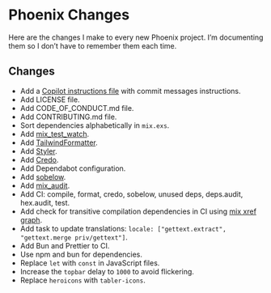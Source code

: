 # Phoenix Changes

Here are the changes I make to every new Phoenix project. I’m documenting them so I don’t have to remember them each time.

## Changes

- Add a [Copilot instructions file](https://code.visualstudio.com/docs/copilot/copilot-customization#_use-a-githubcopilotinstructionsmd-file) with commit messages instructions.
- Add LICENSE file.
- Add CODE_OF_CONDUCT.md file.
- Add CONTRIBUTING.md file.
- Sort dependencies alphabetically in `mix.exs`.
- Add [mix_test_watch](https://hexdocs.pm/mix_test_watch).
- Add [TailwindFormatter](https://hexdocs.pm/tailwind_formatter).
- Add [Styler](https://hexdocs.pm/styler).
- Add [Credo](https://hexdocs.pm/credo).
- Add Dependabot configuration.
- Add [sobelow](https://hexdocs.pm/sobelow).
- Add [mix_audit](https://hexdocs.pm/mix_audit).
- Add CI: compile, format, credo, sobelow, unused deps, deps.audit, hex.audit, test.
- Add check for transitive compilation dependencies in CI using [mix xref graph](https://hexdocs.pm/mix/Mix.Tasks.Xref.html#content).
- Add task to update translations: `locale: ["gettext.extract", "gettext.merge priv/gettext"]`.
- Add Bun and Prettier to CI.
- Use npm and bun for dependencies.
- Replace `let` with `const` in JavaScript files.
- Increase the `topbar` delay to `1000` to avoid flickering.
- Replace `heroicons` with `tabler-icons`.
